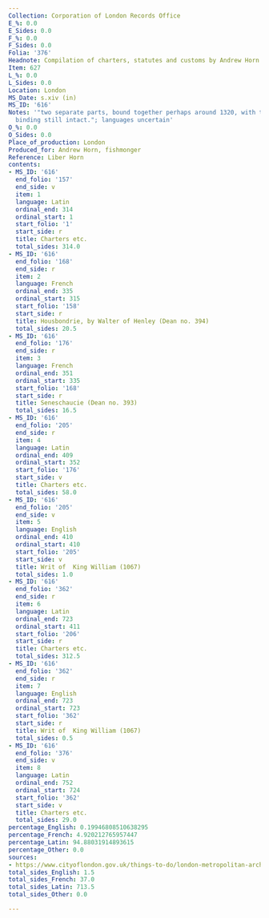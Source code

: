 ```yaml
---
Collection: Corporation of London Records Office
E_%: 0.0
E_Sides: 0.0
F_%: 0.0
F_Sides: 0.0
Folia: '376'
Headnote: Compilation of charters, statutes and customs by Andrew Horn
Item: 627
L_%: 0.0
L_Sides: 0.0
Location: London
MS_Date: s.xiv (in)
MS_ID: '616'
Notes: '"two separate parts, bound together perhaps around 1320, with the original
  binding still intact."; languages uncertain'
O_%: 0.0
O_Sides: 0.0
Place_of_production: London
Produced_for: Andrew Horn, fishmonger
Reference: Liber Horn
contents:
- MS_ID: '616'
  end_folio: '157'
  end_side: v
  item: 1
  language: Latin
  ordinal_end: 314
  ordinal_start: 1
  start_folio: '1'
  start_side: r
  title: Charters etc.
  total_sides: 314.0
- MS_ID: '616'
  end_folio: '168'
  end_side: r
  item: 2
  language: French
  ordinal_end: 335
  ordinal_start: 315
  start_folio: '158'
  start_side: r
  title: Housbondrie, by Walter of Henley (Dean no. 394)
  total_sides: 20.5
- MS_ID: '616'
  end_folio: '176'
  end_side: r
  item: 3
  language: French
  ordinal_end: 351
  ordinal_start: 335
  start_folio: '168'
  start_side: r
  title: Seneschaucie (Dean no. 393)
  total_sides: 16.5
- MS_ID: '616'
  end_folio: '205'
  end_side: r
  item: 4
  language: Latin
  ordinal_end: 409
  ordinal_start: 352
  start_folio: '176'
  start_side: v
  title: Charters etc.
  total_sides: 58.0
- MS_ID: '616'
  end_folio: '205'
  end_side: v
  item: 5
  language: English
  ordinal_end: 410
  ordinal_start: 410
  start_folio: '205'
  start_side: v
  title: Writ of  King William (1067)
  total_sides: 1.0
- MS_ID: '616'
  end_folio: '362'
  end_side: r
  item: 6
  language: Latin
  ordinal_end: 723
  ordinal_start: 411
  start_folio: '206'
  start_side: r
  title: Charters etc.
  total_sides: 312.5
- MS_ID: '616'
  end_folio: '362'
  end_side: r
  item: 7
  language: English
  ordinal_end: 723
  ordinal_start: 723
  start_folio: '362'
  start_side: r
  title: Writ of  King William (1067)
  total_sides: 0.5
- MS_ID: '616'
  end_folio: '376'
  end_side: v
  item: 8
  language: Latin
  ordinal_end: 752
  ordinal_start: 724
  start_folio: '362'
  start_side: v
  title: Charters etc.
  total_sides: 29.0
percentage_English: 0.19946808510638295
percentage_French: 4.920212765957447
percentage_Latin: 94.88031914893615
percentage_Other: 0.0
sources:
- https://www.cityoflondon.gov.uk/things-to-do/london-metropolitan-archives/the-collections/Pages/liber-horn.aspx
total_sides_English: 1.5
total_sides_French: 37.0
total_sides_Latin: 713.5
total_sides_Other: 0.0

---
```

